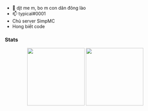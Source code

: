 - 👋 djt me m, bo m con dân đông lào
- 📫 typical#0001
- Chủ server SimpMC
- Hong biết code

### Stats
<div align="center">
  <img height="180em" src="https://github-readme-stats.vercel.app/api?username=TypicalShavonne&count_private=true&show_icons=true&theme=gradient" />
  <img height="180em" src="https://github-readme-stats.vercel.app/api/top-langs/?username=TypicalShavonne&theme=gradient&layout=compact&langs_count=6" />
</div>
